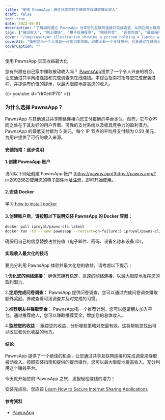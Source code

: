 ```yaml
---
title: "安装 PawnsApp：通过分享您的互联网在线赚取被动收入"
draft: false
toc: true
date: 2023-06-01
description: "了解如何通过 PawnsApp 分享您的互联网连接并完成调查，从而在网上赚取被动收入。"
tags: ["被动收入", "网上赚钱", "棋子应用程序", "网络共享", "调查完成", "最低赔付", "平均派息", "网赚", "副业", "在家工作", "获得奖励", "互联网货币化", "数字共享", "创收", "财务独立", "赚外快", "在线调查", "技术性收入", "货币化战略", "数字经济", "点对点网络", "收入来源", "家庭互联网", "赚钱机会", "互联网使用", "调查奖励", "网上赚钱", "轻松赚钱", "数字奖励", "互联网货币化", "被动收益"]
cover: "/img/cover/An_illustration_showing_a_person_holding_a_laptop_with_a_money.png"
coverAlt: "插图显示一个人拿着一台笔记本电脑，屏幕上有一个金钱符号，代表通过互联网分享和完成 PawnsApp 调查来赚取被动收入。"
coverCaption: ""
---
```

使用 PawnsApp 实现收益最大化

您有兴趣在自己家中赚取被动收入吗？ [PawnsApp](https://pawns.app/?r=2092882)提供了一个令人兴奋的机会，让您通过共享网络连接和完成调查来在线赚钱。本综合指南将指导您完成安装过程，并提供有价值的提示，以最大限度地提高您的收入。

{{< youtube id="rIr0ettIP70" >}}

### 为什么选择 PawnsApp？

PawnsApp 与其他通过共享网络连接向您支付报酬的平台类似。然而，它与众不同之处在于其友好的用户界面、可靠的支付系统以及极具竞争力的盈利潜力。PawnsApp 的最低支付额为 5 美元，每个 IP 节点的平均月支付额为 0.50 美元，为用户提供了可行的收入来源。

#### 安装指南：逐步说明

#### 1.创建 PawnsApp 账户

访问以下网址创建 PawnsApp 帐户 [https://pawns.app](https://pawns.app/?r=2092882)使用您的电子邮件地址注册，即可开始使用。

#### 2.安装 Docker

学习 [how to install docker](https://simeononsecurity.com/other/creating-profitable-low-powered-crypto-miners/#installing-docker)

#### 3.创建账户后，请按照以下说明安装 PawnsApp 的 Docker 容器：

```bash
docker pull iproyal/pawns-cli:latest
docker run -td --name pawnsapp --restart=on-failure:5 iproyal/pawns-cli:latest -email=email@example.com -password=change_me -device-name=raspberrypi -device-id=raspberrypi1 -accept-tos
```
确保用自己的信息替换占位符值（电子邮件、密码、设备名称和设备 ID）。

#### 实现收入最大化的技巧

要充分利用 PawnsApp 体验并最大化您的收益，请考虑以下提示：

1.**优化您的网络连接：** 确保您拥有稳定、高速的网络连接，以最大限度地发挥您的盈利潜力。

2.**定期完成问卷调查：** PawnsApp 提供问卷调查，您可以通过完成问卷调查赚取额外奖励。养成查看可用调查并及时完成的习惯。

3.**推荐朋友并赚取奖金：** PawnsApp有一个推荐计划，您可以邀请朋友加入平台。通过推荐他人，您可以赚取推荐奖金，增加您的总体收入。

4.**监控您的收益：** 跟踪您的收益，分析哪些策略对您最有效。这将帮助您找出可以改进和优化收益的地方。

#### 结论

PawnsApp 提供了一个绝佳的机会，让您通过共享互联网连接和完成调查来赚取被动收入。按照安装指南和提供的提示操作，您可以最大限度地提高收入，充分利用这个赚钱平台。

今天就开始您的 PawnsApp 之旅，发掘轻松赚钱的潜力！

安装完成后，您应该 [Learn How to Secure Internet Sharing Applications](https://simeononsecurity.com/other/how-to-secure-internet-sharing-applications/)

#### 参考资料
- [PawnsApp](https://pawns.app/?r=2092882)
